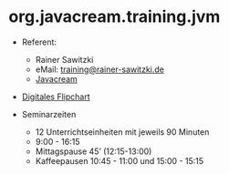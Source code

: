 # org.javacream.training.jvm

* Referent: 
  * Rainer Sawitzki
  * eMail: training@rainer-sawitzki.de
  * [Javacream](http://javacream.org)
  
* [Digitales Flipchart](https://docs.google.com/presentation/d/1FT8B-DOxqQVNMED-opyen8G_3zi-GxOQHVijmk_Ak_c/edit?usp=sharing)
  
* Seminarzeiten
  * 12 Unterrichtseinheiten mit jeweils 90 Minuten
  * 9:00 - 16:15
  * Mittagspause 45’ (12:15-13:00)
  * Kaffeepausen 10:45 - 11:00 und 15:00 - 15:15
